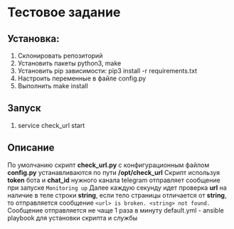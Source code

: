 # Тестовое задание
## Установка:
1. Склонировать репозиторий
1. Установить пакеты python3, make
1. Установить pip зависимости: pip3 install -r requirements.txt
1. Настроить переменные в файле config.py
1. Выполнить make install

## Запуск
1. service check_url start

## Описание
По умолчанию скрипт **check_url.py** с конфигурационным файлом **config.py** устанавливаются по пути **/opt/check_url**
Скрипт используя **token** бота и **chat_id** нужного канала telegram отправляет сообщение при запуске `Monitoring up`
Далее каждую секунду идет проверка **url** на наличие в теле строки **string**, если тело страницы отличается от **string**, то отправляется сообщение `<url> is broken. <string> not found.`
Сообщение отправляется не чаще 1 раза в минуту
default.yml - ansible playbook для установки скрипта и службы
